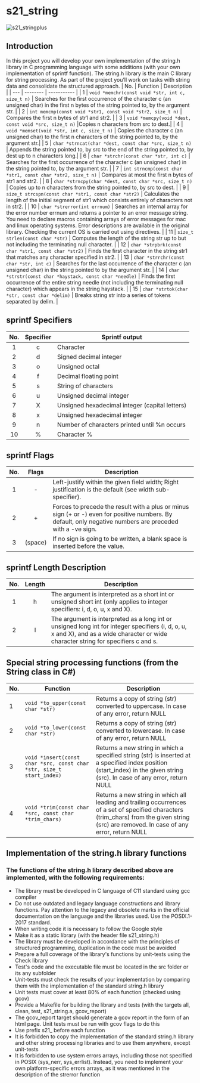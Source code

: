 # s21_string

![s21_stringplus](https://github.com/VoLoK/s21_string/assets/112762382/028849e5-e10f-4f45-b8c9-31c016a975cb)

## Introduction
In this project you will develop your own implementation of the string.h library in C programming language with some additions (with your own implementation of sprintf function). The string.h library is the main C library for string processing. As part of the project you’ll work on tasks with string data and consolidate the structured approach.
| No. | Function | Description |
| --- | -------- | ----------- |
| 1 | `void *memchr(const void *str, int c, size_t n)` | Searches for the first occurrence of the character c (an unsigned char) in the first n bytes of the string pointed to, by the argument str. |
| 2 | `int memcmp(const void *str1, const void *str2, size_t n)` | Compares the first n bytes of str1 and str2. |
| 3 | `void *memcpy(void *dest, const void *src, size_t n)` |Copies n characters from src to dest.|
| 4 | `void *memset(void *str, int c, size_t n)` | Copies the character c (an unsigned char) to the first n characters of the string pointed to, by the argument str.|
| 5 | `char *strncat(char *dest, const char *src, size_t n)` | Appends the string pointed to, by src to the end of the string pointed to, by dest up to n characters long.|
| 6 | `char *strchr(const char *str, int c)` | Searches for the first occurrence of the character c (an unsigned char) in the string pointed to, by the argument str. |
| 7 | `int strncmp(const char *str1, const char *str2, size_t n)` | Compares at most the first n bytes of str1 and str2. |
| 8 | `char *strncpy(char *dest, const char *src, size_t n)` | Copies up to n characters from the string pointed to, by src to dest. |
| 9 | `size_t strcspn(const char *str1, const char *str2)` | Calculates the length of the initial segment of str1 which consists entirely of characters not in str2. |
| 10 | `char *strerror(int errnum)` | Searches an internal array for the error number errnum and returns a pointer to an error message string. You need to declare macros containing arrays of error messages for mac and linux operating systems. Error descriptions are available in the original library. Checking the current OS is carried out using directives. |
| 11 | `size_t strlen(const char *str)` | Computes the length of the string str up to but not including the terminating null character. |
| 12 | `char *strpbrk(const char *str1, const char *str2)` | Finds the first character in the string str1 that matches any character specified in str2. |
| 13 | `char *strrchr(const char *str, int c)` | Searches for the last occurrence of the character c (an unsigned char) in the string pointed to by the argument str. |
| 14 | `char *strstr(const char *haystack, const char *needle)` | Finds the first occurrence of the entire string needle (not including the terminating null character) which appears in the string haystack. |
| 15 | `char *strtok(char *str, const char *delim)` | Breaks string str into a series of tokens separated by delim. |  

 ## sprintf Specifiers

| No. | Specifier | Sprintf output |
| :---: | :---: | ----------- |
| 1 | с | Character |
| 2 | d | Signed decimal integer |
| 3 | o | Unsigned octal |
| 4 | f | Decimal floating point |
| 5 | s | String of characters |
| 6 | u | Unsigned decimal integer |
| 7 | X | Unsigned hexadecimal integer (capital letters) |
| 8 | x | Unsigned hexadecimal integer |
| 9 | n | Number of characters printed until %n occurs |
| 10 | % | Character % |

## sprintf Flags

| No.| Flags | Description |
| :---: | :---: | ----------- |
| 1 | - |  Left-justify within the given field width; Right justification is the default (see width sub-specifier). |
| 2 | + | Forces to precede the result with a plus or minus sign (+ or -) even for positive numbers. By default, only negative numbers are preceded with a -ve sign. |
| 3 | (space) | If no sign is going to be written, a blank space is inserted before the value. |

## sprintf Length Description

| No. | Length | Description |
| :---: | :---: | ----------- |
| 1 | h | The argument is interpreted as a short int or unsigned short int (only applies to integer specifiers: i, d, o, u, x and X). |
| 2 | I | The argument is interpreted as a long int or unsigned long int for integer specifiers (i, d, o, u, x and X), and as a wide character or wide character string for specifiers c and s. |

## Special string processing functions (from the String class in C#)

| No. | Function | Description |
| --- | -------- | ----------- |
| 1 | `void *to_upper(const char *str)` | Returns a copy of string (str) converted to uppercase. In case of any error, return NULL |
| 2 | `void *to_lower(const char *str)` | Returns a copy of string (str) converted to lowercase. In case of any error, return NULL |
| 3 | `void *insert(const char *src, const char *str, size_t start_index)` | Returns a new string in which a specified string (str) is inserted at a specified index position (start_index) in the given string (src). In case of any error, return NULL |
| 4 | `void *trim(const char *src, const char *trim_chars)` | Returns a new string in which all leading and trailing occurrences of a set of specified characters (trim_chars) from the given string (src) are removed. In case of any error, return NULL |

## Implementation of the string.h library functions
### The functions of the string.h library described above are implemented, with the following requirements:

- The library must be developed in C language of C11 standard using gcc compiler
- Do not use outdated and legacy language constructions and library functions. Pay attention to the legacy and obsolete marks in the official documentation on the language and the libraries used. Use the POSIX.1-2017 standard.
- When writing code it is necessary to follow the Google style
- Make it as a static library (with the header file s21_string.h)
- The library must be developed in accordance with the principles of structured programming, duplication in the code must be avoided
- Prepare a full coverage of the library's functions by unit-tests using the Check library
- Test's code and the executable file must be located in the src folder or its any subfolder
- Unit-tests must check the results of your implementation by comparing them with the implementation of the standard string.h library
- Unit tests must cover at least 80% of each function (checked using gcov)
- Provide a Makefile for building the library and tests (with the targets all, clean, test, s21_string.a, gcov_report)
- The gcov_report target should generate a gcov report in the form of an html page. Unit tests must be run with gcov flags to do this
- Use prefix s21_ before each function
- It is forbidden to copy the implementation of the standard string.h library and other string processing libraries and to use them anywhere, except unit-tests
- It is forbidden to use system errors arrays, including those not specified in POSIX (sys_nerr, sys_errlist). Instead, you need to implement your own platform-specific errors arrays, as it was mentioned in the description of the strerror function


 
